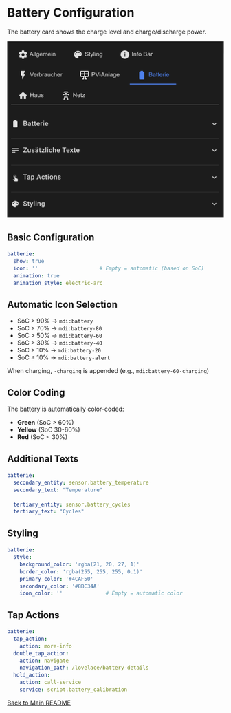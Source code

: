 # Battery Configuration

The battery card shows the charge level and charge/discharge power.

![Batterie.png](../img/Batterie.png)

## Basic Configuration

```yaml
batterie:
  show: true
  icon: ''                    # Empty = automatic (based on SoC)
  animation: true
  animation_style: electric-arc
```

## Automatic Icon Selection

- SoC > 90% → `mdi:battery`
- SoC > 70% → `mdi:battery-80`
- SoC > 50% → `mdi:battery-60`
- SoC > 30% → `mdi:battery-40`
- SoC > 10% → `mdi:battery-20`
- SoC ≤ 10% → `mdi:battery-alert`

When charging, `-charging` is appended (e.g., `mdi:battery-60-charging`)

## Color Coding

The battery is automatically color-coded:
- **Green** (SoC > 60%)
- **Yellow** (SoC 30-60%)
- **Red** (SoC < 30%)

## Additional Texts

```yaml
batterie:
  secondary_entity: sensor.battery_temperature
  secondary_text: "Temperature"
  
  tertiary_entity: sensor.battery_cycles
  tertiary_text: "Cycles"
```

## Styling

```yaml
batterie:
  style:
    background_color: 'rgba(21, 20, 27, 1)'
    border_color: 'rgba(255, 255, 255, 0.1)'
    primary_color: '#4CAF50'
    secondary_color: '#8BC34A'
    icon_color: ''              # Empty = automatic color
```

## Tap Actions

```yaml
batterie:
  tap_action:
    action: more-info
  double_tap_action:
    action: navigate
    navigation_path: /lovelace/battery-details
  hold_action:
    action: call-service
    service: script.battery_calibration
```

[Back to Main README](../README.md)
